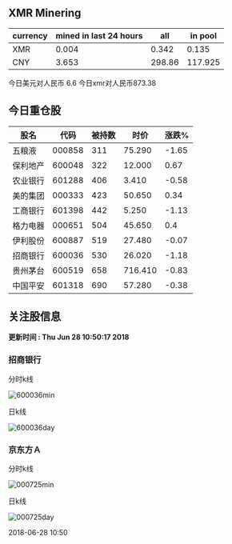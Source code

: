 ## XMR Minering

|currency|mined in last 24 hours|all|in pool|
|---|---|---|---|
|XMR|0.004|0.342|0.135|
|CNY|3.653|298.86|117.925|

今日美元对人民币 6.6	今日xmr对人民币873.38


## 今日重仓股 

|股名|代码|被持数|时价|涨跌%|
|---|---|---|---|---|
|五粮液|000858|311|75.290|-1.65|
|保利地产|600048|322|12.000|0.67|
|农业银行|601288|406|3.410|-0.58|
|美的集团|000333|423|50.650|0.34|
|工商银行|601398|442|5.250|-1.13|
|格力电器|000651|504|45.650|0.4|
|伊利股份|600887|519|27.480|-0.07|
|招商银行|600036|530|26.020|-1.18|
|贵州茅台|600519|658|716.410|-0.83|
|中国平安|601318|690|57.280|-0.38|

## 关注股信息
**更新时间 : Thu Jun 28 10:50:17 2018**
### 招商银行 
分时k线

![600036min](http://image.sinajs.cn/newchart/min/n/sh600036.gif)

日k线

![600036day](http://image.sinajs.cn/newchart/daily/n/sh600036.gif)

### 京东方Ａ 
分时k线

![000725min](http://image.sinajs.cn/newchart/min/n/sz000725.gif)

日k线

![000725day](http://image.sinajs.cn/newchart/daily/n/sz000725.gif)

2018-06-28 10:50